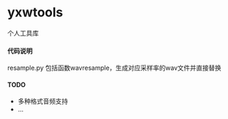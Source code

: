 # yxwtools

个人工具库



#### 代码说明


resample.py 包括函数wavresample，生成对应采样率的wav文件并直接替换




#### TODO
- 多种格式音频支持
- ...